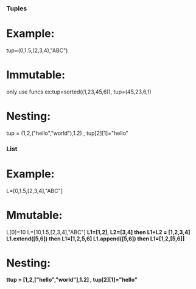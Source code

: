 <h3>Tuples
    <h1>Example:</h1> 
        tup=(0,1.5,(2,3,4),"ABC")
    <h1>Immutable:</h1> 
        only use funcs ex:tup=sorted((1,23,45,6)), tup=(45,23,6,1)
    <h1>Nesting:</h1> 
        tup = (1,2,("hello","world"),1.2) , tup[2][1]="hello"

<h3>List
    <h1>Example:</h1> L=[0,1.5,[2,3,4],"ABC"]
    <h1>Mmutable:</h1>
        L[0]=10 L=[10,1.5,[2,3,4],"ABC"] <b>
        L1=[1,2], L2=[3,4] then L1+L2 = [1,2,3,4]<b>
        L1.extend([5,6]) then L1=[1,2,5,6]<b>
        L1.append([5,6]) then L1=[1,2,[5,6]]<b>
    <h1>Nesting:</h1> 
        ttup = [1,2,["hello","world"],1.2] , tup[2][1]="hello"

